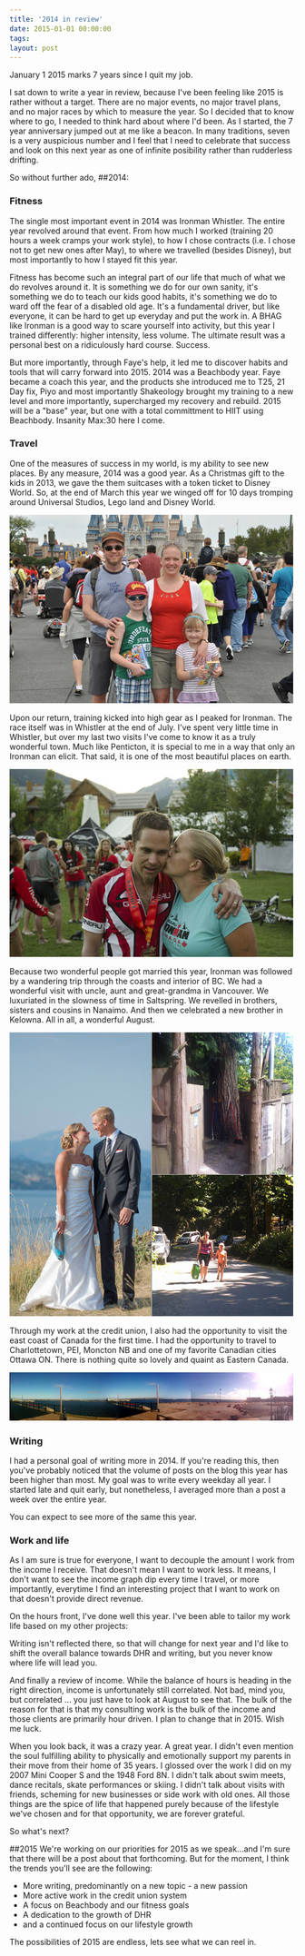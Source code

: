 ```yaml
---
title: '2014 in review'
date: 2015-01-01 00:00:00 
tags: 
layout: post
---
```



January 1 2015 marks 7 years since I quit my job.

I sat down to write a year in review, because I've been feeling like 2015 is rather without a target.  There are no major events, no major travel plans, and no major races by which to measure the year.  So I decided that to know where to go, I needed to think hard about where I'd been.  As I started, the 7 year anniversary jumped out at me like a beacon.  In many traditions, seven is a very auspicious number and I feel that I need to celebrate that success and look on this next year as one of infinite posibility rather than rudderless drifting.

So without further ado, 
##2014:

### Fitness

The single most important event in 2014 was Ironman Whistler.  The entire year revolved around that event.  From how much I worked (training 20 hours a week cramps your work style), to how I chose contracts (i.e. I chose not to get new ones after May), to where we travelled (besides Disney), but most importantly to how I stayed fit this year.

Fitness has become such an integral part of our life that much of what we do revolves around it.  It is something we do for our own sanity, it's something we do to teach our kids good habits, it's something we do to ward off the fear of a disabled old age.  It's a fundamental driver, but like everyone, it can be hard to get up everyday and put the work in.  A BHAG like Ironman is a good way to scare yourself into activity, but this year I trained differently: higher intensity, less volume.  The ultimate result was a personal best on a ridiculously hard course.  Success.  

But more importantly, through Faye's help, it led me to discover habits and tools that will carry forward into 2015.  2014 was a Beachbody year.  Faye became a coach this year, and the products she introduced me to T25, 21 Day fix, Piyo and most importantly Shakeology brought my training to a new level and more importantly, supercharged my recovery and rebuild.  2015 will be a "base" year, but one with a total committment to HIIT using Beachbody.  Insanity Max:30 here I come.


### Travel

One of the measures of success in my world, is my ability to see new places.  By any measure, 2014 was a good year.  As a Christmas gift to the kids in 2013, we gave the them suitcases with a token ticket to Disney World. So, at the end of March this year we winged off for 10 days tromping around Universal Studios, Lego land and Disney World.

![](/content/images/2015/01/disney-family-1.jpg)



Upon our return, training kicked into high gear as I peaked for Ironman.  The race itself was in Whistler at the end of July.  I've spent very little time in Whistler, but over my last two visits I've come to know it as a truly wonderful town.  Much like Penticton, it is special to me in a way that only an Ironman can elicit.  That said, it is one of the most beautiful places on earth.

![Whistler](/content/images/2015/01/Whistler_Ironman.jpg)

Because two wonderful people got married this year, Ironman was followed by a wandering trip through the coasts and interior of BC. We had a wonderful visit with uncle, aunt and great-grandma in Vancouver.  We luxuriated in the slowness of time in Saltspring.  We revelled in brothers, sisters and cousins in Nanaimo.  And then we celebrated a new brother in Kelowna.  All in all, a wonderful August.

![bc-collage](/content/images/2015/01/bc-collage.jpg)

Through my work at the credit union, I also had the opportunity to visit the east coast of Canada for the first time.  I had the opportunity to travel to Charlottetown, PEI, Moncton NB and one of my favorite Canadian cities Ottawa ON.  There is nothing quite so lovely and quaint as Eastern Canada.

![pei](/content/images/2015/01/pei.jpg)

### Writing

I had a personal goal of writing more in 2014.  If you're reading this, then you've probably noticed that the volume of posts on the blog this year has been higher than most.  My goal was to write every weekday all year.  I started late and quit early, but nonetheless, I averaged more than a post a week over the entire year.  
<div id="posts-holder">
	<canvas id="posts-area" width="300" height="300"/>
</div>
You can expect to see more of the same this year.

### Work and life

As I am sure is true for everyone, I want to decouple the amount I work from the income I receive.  That doesn't mean I want to work less.  It means, I don't want to see the income graph dip every time I travel, or more importantly, everytime I find an interesting project that I want to work on that doesn't provide direct revenue.

On the hours front, I've done well this year.  I've been able to tailor my work life based on my other projects:
<div id="hours-holder">
	<canvas id="hours-area" width="300" height="300"/>
</div>
Writing isn't reflected there, so that will change for next year and I'd like to shift the overall balance towards DHR and writing, but you never know where life will lead you.

And finally a review of income.  While the balance of hours is heading in the right direction, income is unfortunately still correlated.  Not bad, mind you, but correlated ... you just have to look at August to see that.  The bulk of the reason for that is that my consulting work is the bulk of the income and those clients are primarily hour driven.  I plan to change that in 2015.  Wish me luck.
<div id="income-holder">
	<canvas id="income-area" width="300" height="300"/>
</div>
When you look back, it was a crazy year.  A great year.  I didn't even mention the soul fulfilling ability to physically and emotionally support my parents in their move from their home of 35 years.  I glossed over the work I did on my 2007 Mini Cooper S and the 1948 Ford 8N.  I didn't talk about swim meets, dance recitals, skate performances or skiing.  I didn't talk about visits with friends, scheming for new businesses or side work with old ones.  All those things are the spice of life that happened purely because of the lifestyle we've chosen and for that opportunity, we are forever grateful.  

So what's next?

##2015
We're working on our priorities for 2015 as we speak...and I'm sure that there will be a post about that forthcoming.  But for the moment, I think the trends you'll see are the following:
 
  * More writing, predominantly on a new topic - a new passion
  * More active work in the credit union system
  * A focus on Beachbody and our fitness goals
  * A dedication to the growth of DHR
  * and a continued focus on our lifestyle growth
  
The possibilities of 2015 are endless, lets see what we can reel in.
<script src="http://cdn.bootcss.com/Chart.js/1.0.1-beta.4/Chart.min.js" />
	
{% include pieData.js %}

